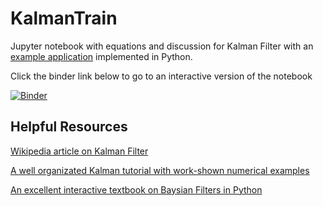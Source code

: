 # KalmanTrain

Jupyter notebook with equations and discussion for Kalman Filter with an [example application](https://en.wikipedia.org/wiki/Kalman_filter#Example_application,_technical) implemented in Python.

Click the binder link below to go to an interactive version of the notebook

[![Binder](https://mybinder.org/badge_logo.svg)](https://mybinder.org/v2/gh/lkilcommons/kalmantrain/HEAD?urlpath=%2Fdoc%2Ftree%2FKalmanTrain.ipynb)

## Helpful Resources

[Wikipedia article on Kalman Filter](https://en.wikipedia.org/wiki/Kalman_filter)

[A well organizated Kalman tutorial with work-shown numerical examples](https://www.kalmanfilter.net)

[An excellent interactive textbook on Baysian Filters in Python](https://github.com/rlabbe/Kalman-and-Bayesian-Filters-in-Python)



